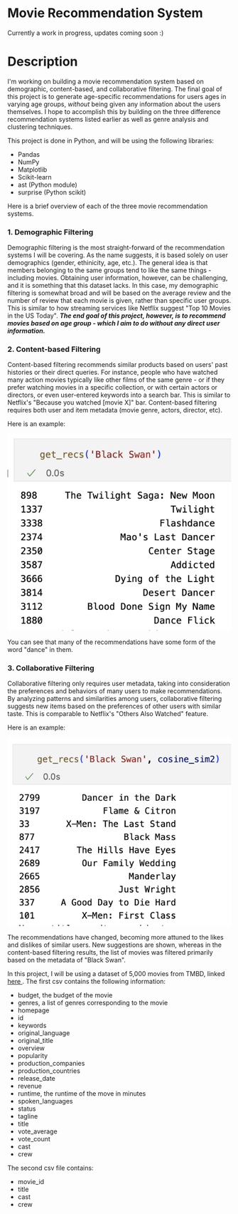 # Movie Recommendation System

Currently a work in progress, updates coming soon :)

# Description
I'm working on building a movie recommendation system based on demographic, content-based, and collaborative filtering. The final goal of this project is to generate age-specific recommendations for users ages in varying age groups, _without_ being given any information about the users themselves. I hope to accomplish this by building on the three difference recommendation systems listed earlier as well as genre analysis and clustering techniques.

This project is done in Python, and will be using the following libraries:
* Pandas
* NumPy
* Matplotlib
* Scikit-learn
* ast (Python module)
* surprise (Python scikit)


Here is a brief overview of each of the three movie recommendation systems.

### 1. Demographic Filtering
Demographic filtering is the most straight-forward of the recommendation systems I will be covering. As the name suggests, it is based solely on user demographics (gender, ethinicity, age, etc.). The general idea is that members belonging to the same groups tend to like the same things - including movies. Obtaining user information, however, can be challenging, and it is something that this dataset lacks. In this case, my demographic filtering is somewhat broad and will be based on the average review and the number of review that each movie is given, rather than specific user groups. This is similar to how streaming services like Netflix suggest "Top 10 Movies in the US Today". **_The end goal of this project, however, is to recommend movies based on age group - which I aim to do without any direct user information._**

### 2. Content-based Filtering
Content-based filtering recommends similar products based on users' past histories or their direct queries. For instance, people who have watched many action movies  typically like other films of the same genre - or if they prefer watching movies in a specific collection, or with certain actors or directors, or even user-entered keywords into a search bar. This is similar to Netflix's "Because you watched [movie X]" bar. Content-based filtering requires both user and item metadata (movie genre, actors, director, etc).

Here is an example:

![alt text](image.png)

You can see that many of the recommendations have some form of the word "dance" in them.

### 3. Collaborative Filtering
Collaborative filtering only requires user metadata, taking into consideration the preferences and behaviors of many users to make recommendations. By analyzing patterns and similarities among users, collaborative filtering suggests new items based on the preferences of other users with similar taste. This is comparable to Netflix's "Others Also Watched" feature.

Here is an example:

![alt text](image-1.png)

The recommendations have changed, becoming more attuned to the likes and dislikes of similar users. New suggestions are shown, whereas in the content-based filtering results, the list of movies was filtered primarily based on the metadata of "Black Swan".


In this project, I will be using a dataset of 5,000 movies from TMBD, linked <a href = "https://www.kaggle.com/datasets/tmdb/tmdb-movie-metadata"> here </a> .
The first csv contains the following information:
- budget, the budget of the movie
- genres, a list of genres corresponding to the movie
- homepage
- id
- keywords
- original_language
- original_title
- overview
- popularity
- production_companies
- production_countries
- release_date
- revenue
- runtime, the runtime of the move in minutes
- spoken_languages
- status
- tagline
- title
- vote_average
- vote_count
- cast
- crew

The second csv file contains:
- movie_id
- title
- cast
- crew
